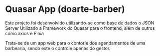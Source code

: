 # Quasar App (doarte-barber)

Este projeto foi desenvolvido utilizando-se como base de dados o JSON Server
Utilizado a Framework do Quasar para o frontend, além de outros como axios e Pinia

Trata-se de um app web para o contorle dos agendamentos de uma barbearia, sendo este o controle apenas do gestor.
